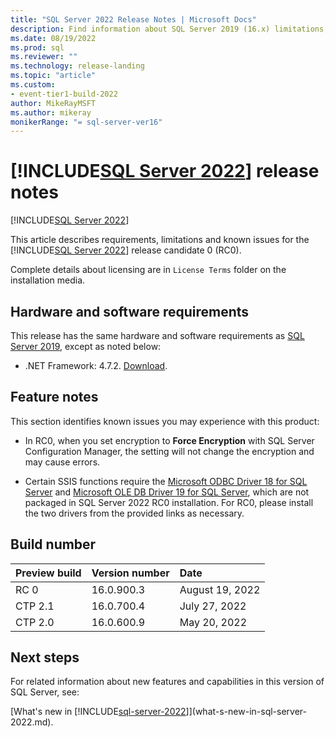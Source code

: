 ```yaml
---
title: "SQL Server 2022 Release Notes | Microsoft Docs"
description: Find information about SQL Server 2019 (16.x) limitations, known issues, help resources, and other release notes.
ms.date: 08/19/2022
ms.prod: sql
ms.reviewer: ""
ms.technology: release-landing
ms.topic: "article"
ms.custom:
- event-tier1-build-2022
author: MikeRayMSFT
ms.author: mikeray
monikerRange: "= sql-server-ver16"
---
```

# [!INCLUDE[SQL Server 2022](../includes/sssql22-md.md)] release notes

[!INCLUDE[SQL Server 2022](../includes/applies-to-version/sqlserver2022.md)]

This article describes requirements, limitations and known issues for the [!INCLUDE[SQL Server 2022](../includes/sssql22-md.md)] release candidate 0 (RC0).

Complete details about licensing are in `License Terms` folder on the installation media.

## Hardware and software requirements

This release has the same hardware and software requirements as [SQL Server 2019](install/hardware-and-software-requirements-for-installing-sql-server-2019.md), except as noted below:

- .NET Framework: 4.7.2. [Download](https://dotnet.microsoft.com/download/dotnet-framework/net472).

## Feature notes

This section identifies known issues you may experience with this product:

- In RC0, when you set encryption to **Force Encryption** with SQL Server Configuration Manager, the setting will not change the encryption and may cause errors.

- Certain SSIS functions require the [Microsoft ODBC Driver 18 for SQL Server](../connect/odbc/download-odbc-driver-for-sql-server.md) and [Microsoft OLE DB Driver 19 for SQL Server](../connect/oledb/download-oledb-driver-for-sql-server.md), which are not packaged in SQL Server 2022 RC0 installation. For RC0, please install the two drivers from the provided links as necessary.

## Build number

| Preview build | Version number | Date |
|:--|:--|:--|
| RC 0    | 16.0.900.3 | August 19, 2022|
| CTP 2.1 | 16.0.700.4 | July 27, 2022 |
| CTP 2.0 | 16.0.600.9 | May 20, 2022 |

## Next steps

For related information about new features and capabilities in this version of SQL Server, see:

[What's new in [!INCLUDE[sql-server-2022](../includes/sssql22-md.md)]](what-s-new-in-sql-server-2022.md).

